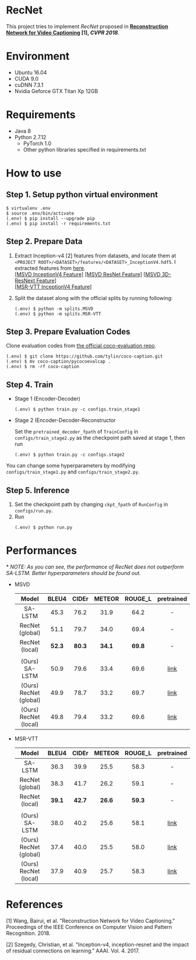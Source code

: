 # RecNet

This project tries to implement *RecNet* proposed in **[Reconstruction Network for Video Captioning](http://openaccess.thecvf.com/content_cvpr_2018/papers/Wang_Reconstruction_Network_for_CVPR_2018_paper.pdf) [1], *CVPR 2018***.



# Environment

* Ubuntu 16.04
* CUDA 9.0
* cuDNN 7.3.1
* Nvidia Geforce GTX Titan Xp 12GB


# Requirements

* Java 8
* Python 2.7.12
  * PyTorch 1.0
  * Other python libraries specified in requirements.txt



# How to use

## Step 1. Setup python virtual environment

```
$ virtualenv .env
$ source .env/bin/activate
(.env) $ pip install --upgrade pip
(.env) $ pip install -r requirements.txt
```


## Step 2. Prepare Data

1. Extract Inception-v4 [2] features from datasets, and locate them at `<PROJECT ROOT>/<DATASET>/features/<DATASET>_InceptionV4.hdf5`. I extracted features from [here](https://github.com/hobincar/pytorch-video-feature-extractor). <br/>
   [[MSVD InceptionV4 Feature]](https://drive.google.com/open?id=18aZ8AdFeJ8h2wPR3YMnZNHnw7ebtfGih)
   [[MSVD ResNet Feature]](https://drive.google.com/open?id=1efQ2aBRhDuLz2SVZjVcMBwZq5f_ZKtLI)
   [[MSVD 3D-ResNext Feature]](https://drive.google.com/open?id=1XvJf-5yyOv-DicNqp-Z9nM9EHwZ3KB5E)<br/>
   [[MSR-VTT InceptionV4 Feature]](https://drive.google.com/open?id=1pFh4u-KwSnCFRl6UJgg7yeaLo2GbxkVT)

2. Split the dataset along with the official splits by running following:

   ```
   (.env) $ python -m splits.MSVD
   (.env) $ python -m splits.MSR-VTT
   ```
   

## Step 3. Prepare Evaluation Codes

Clone evaluation codes from [the official coco-evaluation repo](https://github.com/tylin/coco-caption).

   ```
   (.env) $ git clone https://github.com/tylin/coco-caption.git
   (.env) $ mv coco-caption/pycocoevalcap .
   (.env) $ rm -rf coco-caption
   ```

## Step 4. Train

* Stage 1 (Encoder-Decoder)

   ```
   (.env) $ python train.py -c configs.train_stage1
   ```

* Stage 2 (Encoder-Decoder-Reconstructor

   Set the `pretrained_decoder_fpath` of `TrainConfig` in `configs/train_stage2.py` as the checkpoint path saved at stage 1, then run

   ```
   (.env) $ python train.py -c configs.stage2
   ```
   
You can change some hyperparameters by modifying `configs/train_stage1.py` and `configs/train_stage2.py`.


## Step 5. Inference

1. Set the checkpoint path by changing `ckpt_fpath` of `RunConfig` in `configs/run.py`.
2. Run
   ```
   (.env) $ python run.py
   ```


# Performances

\* *NOTE: As you can see, the performance of RecNet does not outperform SA-LSTM. Better hyperparameters should be found out.*

* MSVD

  | Model | BLEU4 | CIDEr | METEOR | ROUGE_L | pretrained |
  | :---: | :---: | :---: | :---: | :---: | :---: |
  | SA-LSTM | 45.3 | 76.2 | 31.9 | 64.2 | - |
  | RecNet (global) | 51.1 | 79.7 | 34.0 | 69.4 | - |
  | RecNet (local) | **52.3** | **80.3** | **34.1** | **69.8** | - |
  |  |  |  |  |  |  |
  | (Ours) SA-LSTM | 50.9	| 79.6 |	33.4 |	69.6 | [link](https://drive.google.com/open?id=1Sk24rvyhh13Wiq3PUuASscNZiIUumcsk) |
  | (Ours) RecNet (global) | 49.9 |	78.7 |	33.2 |	69.7 | [link](https://drive.google.com/open?id=1f2oSoMvxivtup583Z1O7P6J65GQ2rcXw) |
  | (Ours) RecNet (local) | 49.8 |	79.4 |	33.2 |	69.6 | [link](https://drive.google.com/open?id=1KbMuOtEAf-N26ZHsionbs9RKFAzOPcjQ) |


* MSR-VTT

  | Model | BLEU4 | CIDEr | METEOR | ROUGE_L | pretrained |
  | :---: | :---: | :---: | :---: | :---: | :---: |
  | SA-LSTM | 36.3 | 39.9 | 25.5 | 58.3 | - |
  | RecNet (global) | 38.3 | 41.7 | 26.2 | 59.1 | - |
  | RecNet (local) | **39.1** | **42.7** | **26.6** | **59.3** | - |
  |  |  |  |  |  |  |
  | (Ours) SA-LSTM | 38.0	| 40.2 |	25.6 |	58.1 | [link](https://drive.google.com/open?id=1tXwm13xyv-GM0khTFC9ESHVdRbO2ysEY) |
  | (Ours) RecNet (global) | 37.4 |	40.0	| 25.5	| 58.0 | [link](https://drive.google.com/open?id=1NYwYyok540eolbb2QEiJPE2Q4zbZLogZ) |
  | (Ours) RecNet (local) | 37.9 |	40.9 |	25.7 |	58.3 | [link](https://drive.google.com/open?id=1KEzpQFqpBtdhsJJGjef2gFlp5BqzBTyB) |


# References

[1] Wang, Bairui, et al. "Reconstruction Network for Video Captioning." Proceedings of the IEEE Conference on Computer Vision and Pattern Recognition. 2018.

[2] Szegedy, Christian, et al. "Inception-v4, inception-resnet and the impact of residual connections on learning." AAAI. Vol. 4. 2017.
